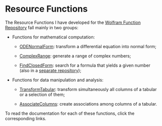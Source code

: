 # Resource Functions
The Resource Functions I have developed for the [Wolfram Function Repository](https://resources.wolframcloud.com/FunctionRepository/) fall mainly in two groups:

* Functions for mathematical computation:

  * [ODENormalForm](https://resources.wolframcloud.com/FunctionRepository/resources/ODENormalForm/): transform a differential equation into normal form;

  * [ComplexRange](https://resources.wolframcloud.com/FunctionRepository/resources/ComplexRange/): generate a range of complex numbers;

  * [FindClosedForm](https://resources.wolframcloud.com/FunctionRepository/resources/FindClosedForm/): search for a formula that yields a given number (also in a [separate repository](https://github.com/Daniele-Gregori/FindClosedForm));

* Functions for data manipulation and analysis:

  * [TransformTabular](https://resources.wolframcloud.com/FunctionRepository/resources/TransformTabular/): transform simultaneously all columns of a tabular or a selection of them;


  * [AssociateColumns](https://resources.wolframcloud.com/FunctionRepository/resources/AssociateColumns/): create associations among columns of a tabular.

To read the documentation for each of these functions, click the corresponding links.

